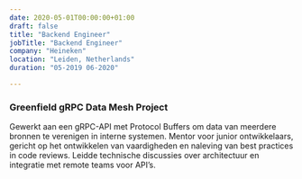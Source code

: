 ```yaml
---
date: 2020-05-01T00:00:00+01:00
draft: false
title: "Backend Engineer"
jobTitle: "Backend Engineer"
company: "Heineken"
location: "Leiden, Netherlands"
duration: "05-2019 06-2020"

---
```

### Greenfield gRPC Data Mesh Project

Gewerkt aan een gRPC-API met Protocol Buffers om data van meerdere bronnen te verenigen in interne systemen.
Mentor voor junior ontwikkelaars, gericht op het ontwikkelen van vaardigheden en naleving van best practices in code reviews. Leidde technische discussies over architectuur en integratie met remote teams voor API’s.